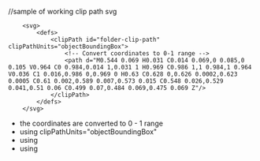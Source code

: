 //sample of working clip path svg
```
	<svg>
		<defs>
			<clipPath id="folder-clip-path" clipPathUnits="objectBoundingBox">
				<!-- Convert coordinates to 0-1 range -->
				<path d="M0.544 0.069 H0.031 C0.014 0.069,0 0.085,0 0.105 V0.964 C0 0.984,0.014 1,0.031 1 H0.969 C0.986 1,1 0.984,1 0.964 V0.036 C1 0.016,0.986 0,0.969 0 H0.63 C0.628 0,0.626 0.0002,0.623 0.0005 C0.61 0.002,0.589 0.007,0.573 0.015 C0.548 0.026,0.529 0.041,0.51 0.06 C0.499 0.07,0.484 0.069,0.475 0.069 Z"/>
			</clipPath>
		</defs>
	</svg>
```
- the coordinates are converted to 0 - 1 range
- using clipPathUnits="objectBoundingBox"
- using <defs>
- using <clipPath id="a-sample-id" clipPathUnits="objectBoundingBox">
